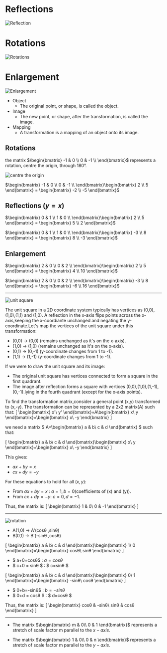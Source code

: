 # Reflections

![ Reflection](./Reflection.png)

# Rotations 

![Rotations](./Rotation.png)

# Enlargement 

![Enlargement](./Enlargement.png)


- Object
  - The original point, or shape, is called the object.
- Image
  - The new point, or shape, after the transformation, is called the image.
- Mapping
  - A transformation is a mapping of an object onto its image.


## Rotations

 the matrix $\begin{bmatrix}
 -1 & 0 \\
 0  & -1 \\
 \end{bmatrix}$ represents a rotation, centre the origin, through 180°.

![centre the origin](./centre_origin_180.png)

$\begin{bmatrix}
 -1 & 0 \\
 0  & -1 \\
\end{bmatrix}\begin{bmatrix}
2 \\
5 
\end{bmatrix} = \begin{bmatrix}
-2 \\
-5
\end{bmatrix}$


## Reflections $(y=x)$
$\begin{bmatrix}
 0 & 1 \\
 1  & 0 \\
\end{bmatrix}\begin{bmatrix}
2 \\
5 
\end{bmatrix} = \begin{bmatrix}
5 \\
2
\end{bmatrix}$


$\begin{bmatrix}
 0 & 1 \\
 1  & 0 \\
\end{bmatrix}\begin{bmatrix}
-3 \\
8
\end{bmatrix} = \begin{bmatrix}
8 \\
-3
\end{bmatrix}$

## Enlargement
$\begin{bmatrix}
 2 & 0 \\
 0  & 2 \\
\end{bmatrix}\begin{bmatrix}
2 \\
5 
\end{bmatrix} = \begin{bmatrix}
4 \\
10
\end{bmatrix}$


$\begin{bmatrix}
 2 & 0 \\
 0  & 2 \\
\end{bmatrix}\begin{bmatrix}
-3 \\
8
\end{bmatrix} = \begin{bmatrix}
-6 \\
16
\end{bmatrix}$

---


![unit square](./square.png)

The unit square in a 2D coordinate system typically has vertices as (0,0),(1,0),(1,1) and (1,0). A reflection in the x-axis flips points across the x-axis,keeping the x-coordiante unchanged and negating the y-coordinate.Let's map the vertices of the unit square under this transformation:
- (0,0) → (0,0) (remains unchanged as it's on the x-axis).
- (1,0) → (1,0) (remains unchanged as it's on the x-axis).
- (0,1) → (0,-1) (y-coordinate changes from 1 to -1).
- (1,1) → (1,-1) (y-coordinate changes from 1 to -1).

If we were to draw the unit square and its image:
- The original unit square has vertices connected to form a square in the first quadrant.
- The image after reflection forms a square with vertices (0,0),(1,0),(1,-1),(0,-1).lying in the fourth quadrant (except for the x-axis points).

To find the transformation matrix,consider a general point (x,y) transformed to (x,-y). The transformation can be represented by a 2x2 matrix(A) such that:
\[
\begin{bmatrix}
x'\\
y'
\end{bmatrix}=A\begin{bmatrix}
x\\
y
\end{bmatrix}=\begin{bmatrix}
x\\
-y
\end{bmatrix}
\]

we need a matrix $ A=\begin{bmatrix}
a & b\\
c & d
\end{bmatrix} $ such that:

\[
\begin{bmatrix}
a & b\\
c & d
\end{bmatrix}\begin{bmatrix}
x\\
y
\end{bmatrix}=\begin{bmatrix}
x\\
-y
\end{bmatrix}
\]

This gives:
- $ax + by = x$
- $cx + dy = -y$

For these equations to hold for all $(x,y)$:
- From $ax+by=x$ : $a=1,b=0$(coefficients of (x)  and (y)).
- From $cx+dy=-y$: $c=0,d=-1$.

Thus, the matrix is:
\[
\begin{bmatrix}
1 & 0\\
0 & -1
\end{bmatrix}
\]


---

![rotation ](./geogebra-export2.png)

- A(1,0) → A'(cosθ ,sinθ)
- B(0,1) → B'(-sinθ ,cosθ)


\[
\begin{bmatrix}
a & b\\
c & d
\end{bmatrix}\begin{bmatrix}
1\\
0
\end{bmatrix}=\begin{bmatrix}
cosθ\\
sinθ
\end{bmatrix}
\]

- $ a+0=cosθ$ : $a=cosθ$
- $ c+0 = sinθ $ : $ c=sinθ $


\[
\begin{bmatrix}
a & b\\
c & d
\end{bmatrix}\begin{bmatrix}
0\\
1
\end{bmatrix}=\begin{bmatrix}
-sinθ\\
cosθ
\end{bmatrix}
\]

- $ 0+b=-sinθ$ : $b=-sinθ$
- $ 0+d = cosθ $ : $ d=cosθ $

Thus, the matrix is:
\[
\begin{bmatrix}
cosθ & -sinθ\\
sinθ & cosθ
\end{bmatrix}
\]

---

- The matrix $\begin{bmatrix}
m & 0\\
0 & 1
\end{bmatrix}$ represents a stretch of scale factor m parallel to the
$x-axis$.

- The matrix $\begin{bmatrix}
1 & 0\\
0 & n
\end{bmatrix}$ represents a stretch of scale factor m parallel to the
$y-axis$.